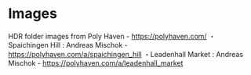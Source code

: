# Images

HDR folder images from Poly Haven - https://polyhaven.com/
・Spaichingen Hill : Andreas Mischok - https://polyhaven.com/a/spaichingen_hill
・Leadenhall Market : Andreas Mischok - https://polyhaven.com/a/leadenhall_market
